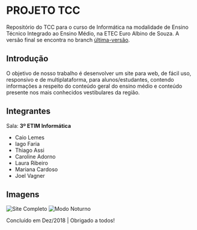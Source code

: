 # PROJETO TCC
Repositório do TCC para o curso de Informática na modalidade de Ensino Técnico Integrado ao Ensino Médio, na ETEC Euro Albino de Souza. A versão final se encontra no branch [última-versão](https://github.com/AloneInAbyss/projeto-tcc-etec/tree/%C3%BAltima-vers%C3%A3o).

## Introdução
O objetivo de nosso trabalho é desenvolver um site para web, de fácil uso, responsivo e de multiplataforma, para alunos/estudantes, contendo informações a respeito do conteúdo geral do ensino médio e conteúdo presente nos mais conhecidos vestibulares da região.

## Integrantes
Sala: **3º ETIM Informática**

- Caio Lemes
- Iago Faria
- Thiago Assi
- Caroline Adorno
- Laura Ribeiro
- Mariana Cardoso
- Joel Vagner

## Imagens
![Site Completo](https://github.com/AloneInAbyss/projeto-tcc-etec/blob/master/site-completo.png)
![Modo Noturno](https://github.com/AloneInAbyss/projeto-tcc-etec/blob/master/site-modo-noturno.png)


Concluído em Dez/2018 | Obrigado a todos!
